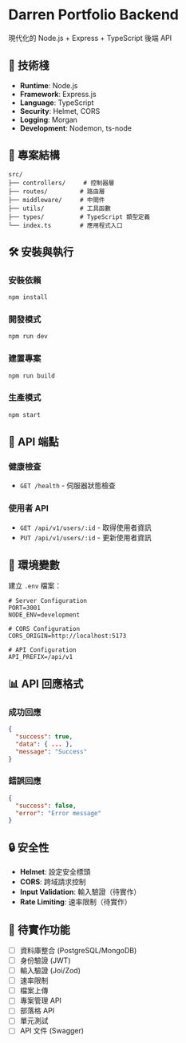 # Darren Portfolio Backend

現代化的 Node.js + Express + TypeScript 後端 API

## 🚀 技術棧

- **Runtime**: Node.js
- **Framework**: Express.js
- **Language**: TypeScript
- **Security**: Helmet, CORS
- **Logging**: Morgan
- **Development**: Nodemon, ts-node

## 📁 專案結構

```
src/
├── controllers/     # 控制器層
├── routes/         # 路由層
├── middleware/     # 中間件
├── utils/          # 工具函數
├── types/          # TypeScript 類型定義
└── index.ts        # 應用程式入口
```

## 🛠️ 安裝與執行

### 安裝依賴
```bash
npm install
```

### 開發模式
```bash
npm run dev
```

### 建置專案
```bash
npm run build
```

### 生產模式
```bash
npm start
```

## 📡 API 端點

### 健康檢查
- `GET /health` - 伺服器狀態檢查

### 使用者 API
- `GET /api/v1/users/:id` - 取得使用者資訊
- `PUT /api/v1/users/:id` - 更新使用者資訊

## 🔧 環境變數

建立 `.env` 檔案：

```env
# Server Configuration
PORT=3001
NODE_ENV=development

# CORS Configuration
CORS_ORIGIN=http://localhost:5173

# API Configuration
API_PREFIX=/api/v1
```

## 📊 API 回應格式

### 成功回應
```json
{
  "success": true,
  "data": { ... },
  "message": "Success"
}
```

### 錯誤回應
```json
{
  "success": false,
  "error": "Error message"
}
```

## 🔒 安全性

- **Helmet**: 設定安全標頭
- **CORS**: 跨域請求控制
- **Input Validation**: 輸入驗證（待實作）
- **Rate Limiting**: 速率限制（待實作）

## 🚧 待實作功能

- [ ] 資料庫整合 (PostgreSQL/MongoDB)
- [ ] 身份驗證 (JWT)
- [ ] 輸入驗證 (Joi/Zod)
- [ ] 速率限制
- [ ] 檔案上傳
- [ ] 專案管理 API
- [ ] 部落格 API
- [ ] 單元測試
- [ ] API 文件 (Swagger) 